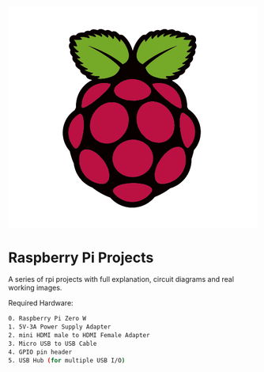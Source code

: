 ![](Images/rpi_logo.png)
# Raspberry Pi Projects
A series of rpi projects with full explanation, circuit diagrams and real working images.

Required Hardware:
```sh
0. Raspberry Pi Zero W
1. 5V-3A Power Supply Adapter
2. mini HDMI male to HDMI Female Adapter
3. Micro USB to USB Cable
4. GPIO pin header
5. USB Hub (for multiple USB I/O)
```
